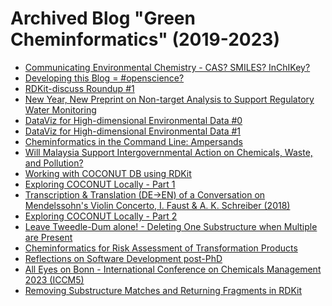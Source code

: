 # Archived Blog "Green Cheminformatics" (2019-2023)

* [Communicating Environmental Chemistry - CAS? SMILES? InChIKey?]()
* [Developing this Blog = #openscience?]()
* [RDKit-discuss Roundup #1]()
* [New Year, New Preprint on Non-target Analysis to Support Regulatory Water Monitoring]()
* [DataViz for High-dimensional Environmental Data #0]()
* [DataViz for High-dimensional Environmental Data #1]()
* [Cheminformatics in the Command Line: Ampersands]()
* [Will Malaysia Support Intergovernmental Action on Chemicals, Waste, and Pollution?]()
* [Working with COCONUT DB using RDKit]()
* [Exploring COCONUT Locally - Part 1]()
* [Transcription & Translation (DE->EN) of a Conversation on Mendelssohn's Violin Concerto, I. Faust & A. K. Schreiber (2018)]()
* [Exploring COCONUT Locally - Part 2]()
* [Leave Tweedle-Dum alone! - Deleting One Substructure when Multiple are Present]()
* [Cheminformatics for Risk Assessment of Transformation Products]()
* [Reflections on Software Development post-PhD]()
* [All Eyes on Bonn - International Conference on Chemicals Management 2023 (ICCM5)]()
* [Removing Substructure Matches and Returning Fragments in RDKit]()

